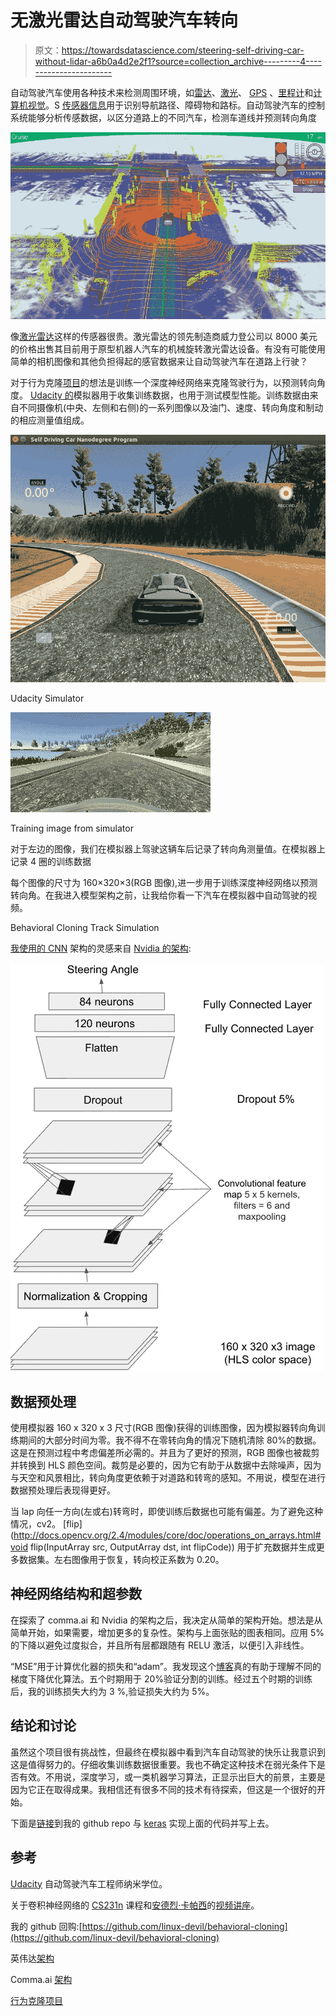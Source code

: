 # 无激光雷达自动驾驶汽车转向

> 原文：<https://towardsdatascience.com/steering-self-driving-car-without-lidar-a6b0a4d2e2f1?source=collection_archive---------4----------------------->

自动驾驶汽车使用各种技术来检测周围环境，如[雷达](https://en.wikipedia.org/wiki/Radar)、[激光](https://en.wikipedia.org/wiki/Lidar)、 [GPS](https://en.wikipedia.org/wiki/GPS) 、[里程计](https://en.wikipedia.org/wiki/Odometry)和[计算机视觉](https://en.wikipedia.org/wiki/Computer_vision)。S [传感器信息](https://en.wikipedia.org/wiki/Sensory_information)用于识别导航路径、障碍物和路标。自动驾驶汽车的控制系统能够分析传感数据，以区分道路上的不同汽车，检测车道线并预测转向角度

![](img/4b7ab713a6a668b5651c958687f89755.png)

像[激光雷达](https://en.wikipedia.org/wiki/Lidar)这样的传感器很贵。激光雷达的领先制造商威力登公司以 8000 美元的价格出售其目前用于原型机器人汽车的机械旋转激光雷达设备。有没有可能使用简单的相机图像和其他负担得起的感官数据来让自动驾驶汽车在道路上行驶？

对于行为克隆[项目](https://github.com/linux-devil/behavioral-cloning)的想法是训练一个深度神经网络来克隆驾驶行为，以预测转向角度。 [Udacity 的](https://www.udacity.com/)模拟器用于收集训练数据，也用于测试模型性能。训练数据由来自不同摄像机(中央、左侧和右侧)的一系列图像以及油门、速度、转向角度和制动的相应测量值组成。

![](img/1e330e4a21483b7ae040c83a4c27c44c.png)

Udacity Simulator

![](img/2a394586aa10e2a1c81ec5033c50f984.png)

Training image from simulator

对于左边的图像，我们在模拟器上驾驶这辆车后记录了转向角测量值。在模拟器上记录 4 圈的训练数据

每个图像的尺寸为 160×320×3(RGB 图像),进一步用于训练深度神经网络以预测转向角。在我进入模型架构之前，让我给你看一下汽车在模拟器中自动驾驶的视频。

Behavioral Cloning Track Simulation

[我使用的 CNN](https://en.wikipedia.org/wiki/Convolutional_neural_network) 架构的灵感来自 [Nvidia 的架构](https://arxiv.org/pdf/1604.07316v1.pdf):

![](img/4ba5c732165e8e14940cf8b88f4736a4.png)

## 数据预处理

使用模拟器 160 x 320 x 3 尺寸(RGB 图像)获得的训练图像，因为模拟器转向角训练期间的大部分时间为零。我不得不在零转向角的情况下随机清除 80%的数据。这是在预测过程中考虑偏差所必需的。并且为了更好的预测，RGB 图像也被裁剪并转换到 HLS 颜色空间。裁剪是必要的，因为它有助于从数据中去除噪声，因为与天空和风景相比，转向角度更依赖于对道路和转弯的感知。不用说，模型在进行数据预处理后表现得更好。

当 lap 向任一方向(左或右)转弯时，即使训练后数据也可能有偏差。为了避免这种情况，cv2。 [flip](http://docs.opencv.org/2.4/modules/core/doc/operations_on_arrays.html#void flip(InputArray src, OutputArray dst, int flipCode)) 用于扩充数据并生成更多数据集。左右图像用于恢复，转向校正系数为 0.20。

## 神经网络结构和超参数

在探索了 comma.ai 和 Nvidia 的架构之后，我决定从简单的架构开始。想法是从简单开始，如果需要，增加更多的复杂性。架构与上面张贴的图表相同。应用 5%的下降以避免过度拟合，并且所有层都跟随有 RELU 激活，以便引入非线性。

“MSE”用于计算优化器的损失和“adam”。我发现这个[博客](http://sebastianruder.com/optimizing-gradient-descent/index.html#adam)真的有助于理解不同的梯度下降优化算法。五个时期用于 20%验证分割的训练。经过五个时期的训练后，我的训练损失大约为 3 %,验证损失大约为 5%。

## 结论和讨论

虽然这个项目很有挑战性，但最终在模拟器中看到汽车自动驾驶的快乐让我意识到这是值得努力的。仔细收集训练数据很重要。我也不确定这种技术在弱光条件下是否有效。不用说，深度学习，或一类机器学习算法，正显示出巨大的前景，主要是因为它正在取得成果。我相信还有很多不同的技术有待探索，但这是一个很好的开始。

下面是[链接](https://github.com/linux-devil/behavioral-cloning)到我的 github repo 与 [keras](https://keras.io/) 实现上面的代码并写上去。

## 参考

[Udacity](https://www.udacity.com/drive) 自动驾驶汽车工程师纳米学位。

关于卷积神经网络的 [CS231n](http://cs231n.github.io/) 课程和[安德烈·卡帕西](https://medium.com/u/ac9d9a35533e?source=post_page-----a6b0a4d2e2f1--------------------------------)的[视频讲座](https://www.youtube.com/watch?v=g-PvXUjD6qg&list=PLlJy-eBtNFt6EuMxFYRiNRS07MCWN5UIA)。

我的 github 回购:[https://github.com/linux-devil/behavioral-cloning](https://github.com/linux-devil/behavioral-cloning)

英伟达[架构](https://arxiv.org/pdf/1604.07316v1.pdf)

Comma.ai [架构](https://github.com/commaai/research)

[行为克隆项目](https://github.com/udacity/CarND-Behavioral-Cloning-P3)